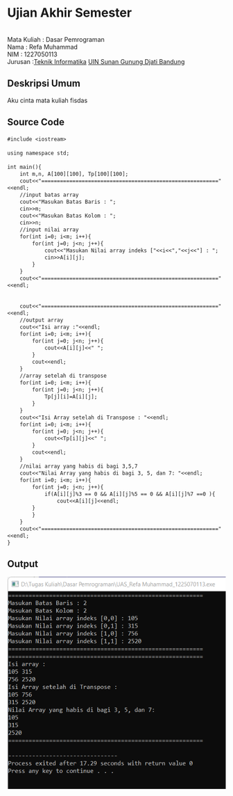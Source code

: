 # Ujian Akhir Semester 
<br>Mata Kuliah 	: Dasar Pemrograman
<br> Nama		: Refa Muhammad
<br>NIM		:	1227050113
<br>Jurusan		:[Teknik Informatika](http://if.uinsgd.ac.id/) [UIN Sunan Gunung Djati Bandung](https://uinsgd.ac.id/) 

## Deskripsi Umum
Aku cinta mata kuliah fisdas 

## Source Code
```
#include <iostream>

using namespace std;

int main(){
	int m,n, A[100][100], Tp[100][100];
	cout<<"========================================================="<<endl;
	//input batas array
	cout<<"Masukan Batas Baris : ";
	cin>>m;
	cout<<"Masukan Batas Kolom : ";
	cin>>n;
	//input nilai array
	for(int i=0; i<m; i++){
		for(int j=0; j<n; j++){
			cout<<"Masukan Nilai array indeks ["<<i<<","<<j<<"] : ";
			cin>>A[i][j];
		}
	}
	cout<<"========================================================="<<endl;
	
	
	cout<<"========================================================="<<endl;
	//output array
	cout<<"Isi array :"<<endl;
	for(int i=0; i<m; i++){
		for(int j=0; j<n; j++){
			cout<<A[i][j]<<" ";
		}
		cout<<endl;
	}
	//array setelah di transpose
	for(int i=0; i<m; i++){
		for(int j=0; j<n; j++){
			Tp[j][i]=A[i][j];
		}
	}
	cout<<"Isi Array setelah di Transpose : "<<endl;
	for(int i=0; i<m; i++){
		for(int j=0; j<n; j++){
			cout<<Tp[i][j]<<" ";
		}
		cout<<endl;
	}
	//nilai array yang habis di bagi 3,5,7
	cout<<"Nilai Array yang habis di bagi 3, 5, dan 7: "<<endl;
	for(int i=0; i<m; i++){
		for(int j=0; j<n; j++){
			if(A[i][j]%3 == 0 && A[i][j]%5 == 0 && A[i][j]%7 ==0 ){
				cout<<A[i][j]<<endl;
		}
		}
	}
	cout<<"========================================================="<<endl;
}
```
		
## Output
<img src="Output1.png"/>
